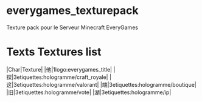 # everygames_texturepack
Texture pack pour le Serveur Minecraft EveryGames

# Texts Textures list

|Char|Texture|
|他|1logo:everygames_title|
|探|3etiquettes:hologramme/craft_royale|
|这|3etiquettes:hologramme/valorant|
|端|3etiquettes:hologramme/boutique|
|旧|3etiquettes:hologramme/vote|
|湖|3etiquettes:hologramme/ip|
